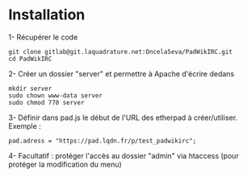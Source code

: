 # Installation

1- Récupérer le code 

	git clone gitlab@git.laquadrature.net:Oncela5eva/PadWikIRC.git
	cd PadWikIRC

2- Créer un dossier "server" et permettre à Apache d'écrire dedans

	mkdir server
	sudo chown www-data server
	sudo chmod 770 server
	
3- Définir dans pad.js le début de l'URL des etherpad à créer/utiliser. Exemple :

	pad.adress = "https://pad.lqdn.fr/p/test_padwikirc";
	
4- Facultatif : protéger l'accès au dossier "admin" via htaccess (pour protéger la modification du menu)
